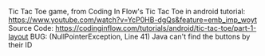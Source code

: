 Tic Tac Toe game, from Coding In Flow's Tic Tac Toe in android tutorial: https://www.youtube.com/watch?v=YcP0HB-dgQs&feature=emb_imp_woyt
Source Code: https://codinginflow.com/tutorials/android/tic-tac-toe/part-1-layout
BUG: (NullPointerException, Line 41) Java can't find the buttons by their ID
